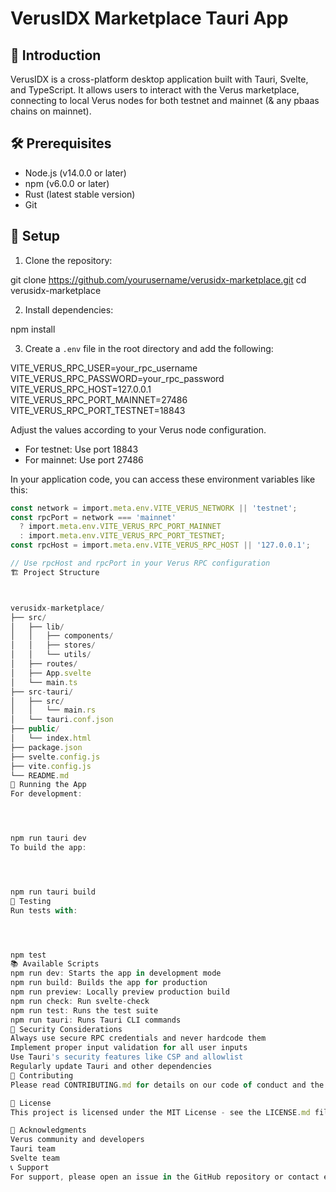 # VerusIDX Marketplace Tauri App

## 🚀 Introduction

VerusIDX is a cross-platform desktop application built with Tauri, Svelte, and TypeScript. It allows users to interact with the Verus marketplace, connecting to local Verus nodes for both testnet and mainnet (& any pbaas chains on mainnet).

## 🛠 Prerequisites

- Node.js (v14.0.0 or later)
- npm (v6.0.0 or later)
- Rust (latest stable version)
- Git

## 🔧 Setup

1. Clone the repository: 

git clone https://github.com/yourusername/verusidx-marketplace.git cd verusidx-marketplace





2. Install dependencies:

npm install





3. Create a `.env` file in the root directory and add the following:

VITE_VERUS_RPC_USER=your_rpc_username VITE_VERUS_RPC_PASSWORD=your_rpc_password VITE_VERUS_RPC_HOST=127.0.0.1 VITE_VERUS_RPC_PORT_MAINNET=27486 VITE_VERUS_RPC_PORT_TESTNET=18843





Adjust the values according to your Verus node configuration.

- For testnet: Use port 18843
- For mainnet: Use port 27486

In your application code, you can access these environment variables like this:

```typescript
const network = import.meta.env.VITE_VERUS_NETWORK || 'testnet';
const rpcPort = network === 'mainnet' 
  ? import.meta.env.VITE_VERUS_RPC_PORT_MAINNET 
  : import.meta.env.VITE_VERUS_RPC_PORT_TESTNET;
const rpcHost = import.meta.env.VITE_VERUS_RPC_HOST || '127.0.0.1';

// Use rpcHost and rpcPort in your Verus RPC configuration
🏗 Project Structure



verusidx-marketplace/
├── src/
│   ├── lib/
│   │   ├── components/
│   │   ├── stores/
│   │   └── utils/
│   ├── routes/
│   ├── App.svelte
│   └── main.ts
├── src-tauri/
│   ├── src/
│   │   └── main.rs
│   └── tauri.conf.json
├── public/
│   └── index.html
├── package.json
├── svelte.config.js
├── vite.config.js
└── README.md
🚀 Running the App
For development:




npm run tauri dev
To build the app:




npm run tauri build
🧪 Testing
Run tests with:




npm test
📚 Available Scripts
npm run dev: Starts the app in development mode
npm run build: Builds the app for production
npm run preview: Locally preview production build
npm run check: Run svelte-check
npm run test: Runs the test suite
npm run tauri: Runs Tauri CLI commands
🔐 Security Considerations
Always use secure RPC credentials and never hardcode them
Implement proper input validation for all user inputs
Use Tauri's security features like CSP and allowlist
Regularly update Tauri and other dependencies
🤝 Contributing
Please read CONTRIBUTING.md for details on our code of conduct and the process for submitting pull requests.

📄 License
This project is licensed under the MIT License - see the LICENSE.md file for details.

🙏 Acknowledgments
Verus community and developers
Tauri team
Svelte team
📞 Support
For support, please open an issue in the GitHub repository or contact ejuliano on Verus Discord.